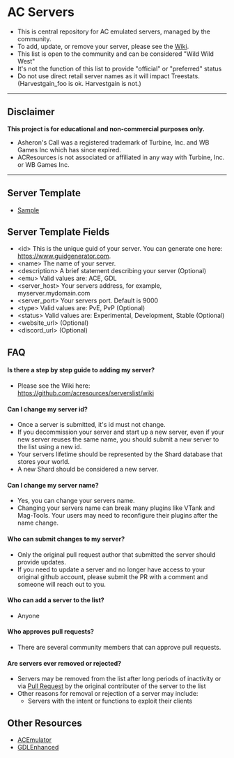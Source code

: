 # AC Servers
* This is central repository for AC emulated servers, managed by the community.  
* To add, update, or remove your server, please see the [Wiki](https://github.com/acresources/serverslist/wiki).
* This list is open to the community and can be considered "Wild Wild West"
* It's not the function of this list to provide "official" or "preferred" status
* Do not use direct retail server names as it will impact Treestats.  (Harvestgain_foo is ok.  Harvestgain is not.)

***
## Disclaimer
**This project is for educational and non-commercial purposes only.**
- Asheron's Call was a registered trademark of Turbine, Inc. and WB Games Inc which has since expired.
- ACResources is not associated or affiliated in any way with Turbine, Inc. or WB Games Inc.
***

## Server Template
* [Sample](https://raw.githubusercontent.com/acresources/serverslist/master/Template.xml)

## Server Template Fields
* <id\> This is the unique guid of your server. You can generate one here: https://www.guidgenerator.com.
* <name\> The name of your server.
* <description\> A brief statement describing your server (Optional)
* <emu\> Valid values are: ACE, GDL
* <server_host\> Your servers address, for example, myserver.mydomain.com
* <server_port\> Your servers port. Default is 9000
* <type\> Valid values are: PvE, PvP (Optional)
* <status\> Valid values are: Experimental, Development, Stable (Optional)
* <website_url\> (Optional)
* <discord_url\> (Optional)

## FAQ

#### Is there a step by step guide to adding my server?
* Please see the Wiki here: https://github.com/acresources/serverslist/wiki

#### Can I change my server id?
* Once a server is submitted, it's id must not change.
* If you decommission your server and start up a new server, even if your new server reuses the same name, you should submit a new server to the list using a new id.
* Your servers lifetime should be represented by the Shard database that stores your world.
* A new Shard should be considered a new server.

#### Can I change my server name?
* Yes, you can change your servers name.
* Changing your servers name can break many plugins like VTank and Mag-Tools. Your users may need to reconfigure their plugins after the name change.

#### Who can submit changes to my server?
* Only the original pull request author that submitted the server should provide updates.
* If you need to update a server and no longer have access to your original github account, please submit the PR with a comment and someone will reach out to you.

#### Who can add a server to the list?
* Anyone

#### Who approves pull requests?
* There are several community members that can approve pull requests.

#### Are servers ever removed or rejected?
* Servers may be removed from the list after long periods of inactivity or via [Pull Request](https://github.com/amoeba/serverslist/pulls) by the original contributer of the server to the list
* Other reasons for removal or rejection of a server may include:
  * Servers with the intent or functions to exploit their clients

## Other Resources
* [ACEmulator](https://github.com/ACEmulator/ACE)
* [GDLEnhanced](https://gitlab.com/Scribble/gdlenhanced)
